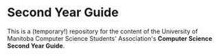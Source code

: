 # Second Year Guide

This is a (temporary!) repository for the content of the University of Manitoba Computer Science Students' Association's **Computer Science Second Year Guide**.
